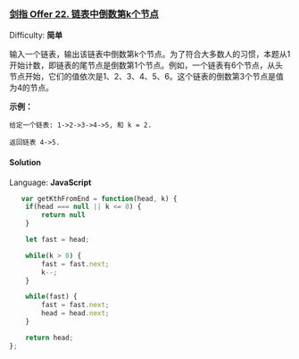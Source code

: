 ### [剑指 Offer 22\. 链表中倒数第k个节点](https://leetcode-cn.com/problems/lian-biao-zhong-dao-shu-di-kge-jie-dian-lcof/)

Difficulty: **简单**


输入一个链表，输出该链表中倒数第k个节点。为了符合大多数人的习惯，本题从1开始计数，即链表的尾节点是倒数第1个节点。例如，一个链表有6个节点，从头节点开始，它们的值依次是1、2、3、4、5、6。这个链表的倒数第3个节点是值为4的节点。

**示例：**

```
给定一个链表: 1->2->3->4->5, 和 k = 2.

返回链表 4->5.
```


#### Solution

Language: **JavaScript**

```JavaScript
​   var getKthFromEnd = function(head, k) {
    if(head === null || k <= 0) {
        return null
    }

    let fast = head;

    while(k > 0) {
        fast = fast.next;
        k--;
    }

    while(fast) {
        fast = fast.next;
        head = head.next;
    }

    return head;
};
```